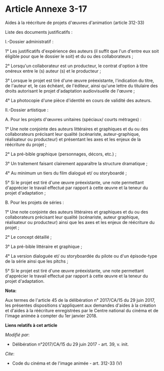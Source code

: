 # Article Annexe 3-17

Aides à la réécriture de projets d'œuvres d'animation (article 312-33)

Liste des documents justificatifs :

I.-Dossier administratif :

1° Les justificatifs d'expérience des auteurs (il suffit que l'un d'entre eux soit éligible pour que le dossier le soit) et
du ou des collaborateurs ;

2° Lorsqu'un collaborateur est un producteur, le contrat d'option à titre onéreux entre le (s) auteur (s) et le producteur ;

3° Lorsque le projet est tiré d'une œuvre préexistante, l'indication du titre, de l'auteur et, le cas échéant, de l'éditeur,
ainsi qu'une lettre du titulaire des droits autorisant le projet d'adaptation audiovisuelle de l'œuvre ;

4° La photocopie d'une pièce d'identité en cours de validité des auteurs.

II.-Dossier artistique :

A. Pour les projets d'œuvres unitaires (spéciaux/ courts métrages) :

1° Une note conjointe des auteurs littéraires et graphiques et du ou des collaborateurs précisant leur qualité (scénariste,
auteur-graphique, réalisateur ou producteur) et présentant les axes et les enjeux de la réécriture du projet ;

2° La pré-bible graphique (personnages, décors, etc.) ;

3° Un traitement faisant clairement apparaître la structure dramatique ;

4° Au minimum un tiers du film dialogué et/ ou storyboardé ;

5° Si le projet est tiré d'une œuvre préexistante, une note permettant d'apprécier le travail effectué par rapport à cette
œuvre et la teneur du projet d'adaptation ;

B. Pour les projets de séries :

1° Une note conjointe des auteurs littéraires et graphiques et du ou des collaborateurs précisant leur qualité (scénariste,
auteur graphique, réalisateur ou producteur) ainsi que les axes et les enjeux de réécriture du projet ;

2° Le concept détaillé ;

3° La pré-bible littéraire et graphique ;

4° La version dialoguée et/ ou storyboardée du pilote ou d'un épisode-type de la série ainsi que les pitchs ;

5° Si le projet est tiré d'une œuvre préexistante, une note permettant d'apprécier le travail effectué par rapport à cette
œuvre et la teneur du projet d'adaptation.

**Nota:**

Aux termes de l'article 45 de la délibération n° 2017/CA/15 du 29 juin 2017, les présentes dispositions s'appliquent aux
demandes d'aides à la création et d'aides à la réécriture enregistrées par le Centre national du cinéma et de l'image animée
à compter du 1er janvier 2018.

**Liens relatifs à cet article**

_Modifié par_:

  - Délibération n°2017/CA/15 du 29 juin 2017 - art. 39, v. init.

_Cite_:

  - Code du cinéma et de l'image animée - art. 312-33 (V)
